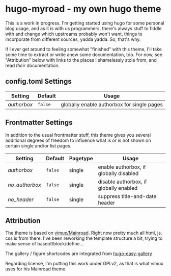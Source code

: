 # hugo-myroad - my own hugo theme

This is a work in progress. I'm getting started using hugo for some personal
blog usage, and as it is with us programmers, there's always stuff to fiddle
with and change which upstreams probably won't want, things to incorporate
from different sources, yadda yadda. So, that's why.

If I ever get around to feeling somewhat "finished" with this theme, I'll
take some time to extract or write anew some documentation, too. For now,
see "Attribution" below with links to the places I shamelessly stole from,
and read *their* documentation.

## config.toml Settings

| Setting       | Default | Usage                                                |
| ------------- | ------- | ---------------------------------------------------- |
| *authorbox*   | `false` | globally enable authorbox for single pages           |

## Frontmatter Settings

In addition to the usual frontmatter stuff, this theme gives you several
additional degrees of freedom to influence what is or is not shown on
certain single and/or list pages.

| Setting         | Default | Pagetype | Usage                                   |
| --------------- | ------- | -------- | --------------------------------------- |
| *authorbox*     | `false` | single   | enable authorbox, if globally disabled  |
| *no_authorbox*  | `false` | single   | disable authorbox, if globally enabled  |
| *no_header*     | `false` | single   | suppress title-and-date header          |

## Attribution

The theme is based on [vimux/Mainroad](https://github.com/vimux/Mainroad).
Right now pretty much all html, js, css is from there. I've been reworking
the template structure a bit, trying to make sense of baseof/block/define...

The gallery / figure shortcodes are integrated from
[hugo-easy-gallery](https://github.com/liwenyip/hugo-easy-gallery)

Regarding license, I'm putting this work under GPLv2, as that is what
vimux uses for his Mainroad theme.

